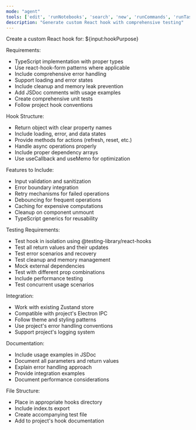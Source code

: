 ```yaml
---
mode: "agent"
tools: ['edit', 'runNotebooks', 'search', 'new', 'runCommands', 'runTasks', 'usages', 'vscodeAPI', 'think', 'problems', 'changes', 'testFailure', 'openSimpleBrowser', 'fetch', 'githubRepo', 'extensions', 'todos', 'runTests', 'sequentialthinking', 'review', 'reviewStaged', 'reviewUnstaged', 'websearch']
description: "Generate custom React hook with comprehensive testing"
---
```


Create a custom React hook for: ${input:hookPurpose}

Requirements:

- TypeScript implementation with proper types
- Use react-hook-form patterns where applicable
- Include comprehensive error handling
- Support loading and error states
- Include cleanup and memory leak prevention
- Add JSDoc comments with usage examples
- Create comprehensive unit tests
- Follow project hook conventions

Hook Structure:

- Return object with clear property names
- Include loading, error, and data states
- Provide methods for actions (refresh, reset, etc.)
- Handle async operations properly
- Include proper dependency arrays
- Use useCallback and useMemo for optimization

Features to Include:

- Input validation and sanitization
- Error boundary integration
- Retry mechanisms for failed operations
- Debouncing for frequent operations
- Caching for expensive computations
- Cleanup on component unmount
- TypeScript generics for reusability

Testing Requirements:

- Test hook in isolation using @testing-library/react-hooks
- Test all return values and their updates
- Test error scenarios and recovery
- Test cleanup and memory management
- Mock external dependencies
- Test with different prop combinations
- Include performance testing
- Test concurrent usage scenarios

Integration:

- Work with existing Zustand store
- Compatible with project's Electron IPC
- Follow theme and styling patterns
- Use project's error handling conventions
- Support project's logging system

Documentation:

- Include usage examples in JSDoc
- Document all parameters and return values
- Explain error handling approach
- Provide integration examples
- Document performance considerations

File Structure:

- Place in appropriate hooks directory
- Include index.ts export
- Create accompanying test file
- Add to project's hook documentation

